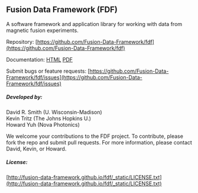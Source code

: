 ## Fusion Data Framework (FDF)

A software framework and application library for working with data from magnetic fusion experiments.

Repository:
[https://github.com/Fusion-Data-Framework/fdf](https://github.com/Fusion-Data-Framework/fdf)

Documentation: 
[HTML](http://fusion-data-framework.github.io/fdf/) 
[PDF](http://fusion-data-framework.github.io/fdf/_static/FusionDataFramework.pdf)

Submit bugs or feature requests: [https://github.com/Fusion-Data-Framework/fdf/issues](https://github.com/Fusion-Data-Framework/fdf/issues)

##### Developed by:

David R. Smith (U. Wisconsin-Madison)<br />
Kevin Tritz (The Johns Hopkins U.)<br />
Howard Yuh (Nova Photonics)

We welcome your contributions to the FDF project. To contribute, please fork the repo and submit pull requests. For more information, please contact David, Kevin, or Howard.

##### License:

[http://fusion-data-framework.github.io/fdf/_static/LICENSE.txt](http://fusion-data-framework.github.io/fdf/_static/LICENSE.txt)
